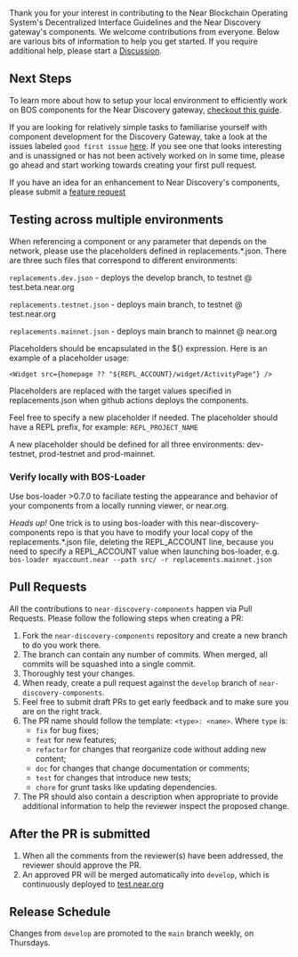 Thank you for your interest in contributing to the Near Blockchain Operating System's Decentralized Interface Guidelines and the Near Discovery gateway's components.  We welcome contributions from everyone.  Below are various bits of information to help you get started.  If you require additional help, please start a [Discussion](https://github.com/near/near-discovery-components/discussions).

## Next Steps

To learn more about how to setup your local environment to efficiently work on BOS components for the Near Discovery gateway, [checkout this guide](https://github.com/near/near-discovery-components#near-discovery-widgets).


If you are looking for relatively simple tasks to familiarise yourself with
component development for the Discovery Gateway, take a look at the issues labeled `good first issue`
[here](https://github.com/near/near-discovery-components/labels/good%20first%20issue).  If you see
one that looks interesting and is unassigned or has not been actively worked on
in some time, please go ahead and start working towards creating your first pull request.

If you have an idea for an enhancement to Near Discovery's components, please submit a [feature request](https://github.com/near/near-discovery-components/issues/new?assignees=&labels=&projects=&template=feature_request.md&title=)


## Testing across multiple environments
When referencing a component or any parameter that depends on the network, please use the placeholders defined in replacements.*.json. There are three such files that correspond to different environments:

`replacements.dev.json` - deploys the develop branch, to testnet @ test.beta.near.org 

`replacements.testnet.json` - deploys main branch, to testnet @ test.near.org

`replacements.mainnet.json` - deploys main branch to mainnet @ near.org

Placeholders should be encapsulated in the ${} expression. Here is an example of a placeholder usage:

`<Widget src={homepage ?? "${REPL_ACCOUNT}/widget/ActivityPage"} />`

Placeholders are replaced with the target values specified in replacements.json when github actions deploys the components.

Feel free to specify a new placeholder if needed. The placeholder should have a REPL prefix, for example: `REPL_PROJECT_NAME`

A new placeholder should be defined for all three environments: dev-testnet, prod-testnet and prod-mainnet.

### Verify locally with BOS-Loader
Use bos-loader >0.7.0 to faciliate testing the appearance and behavior of your components from a locally running viewer, or near.org.

*Heads up!* 
One trick is to using bos-loader with this near-discovery-components repo is that you have to modify your local copy of the replacements.*.json file, deleting the REPL_ACCOUNT line, because you need to specify a REPL_ACCOUNT value when launching bos-loader, e.g. `bos-loader myaccount.near --path src/ -r replacements.mainnet.json`

## Pull Requests
All the contributions to `near-discovery-components` happen via Pull Requests.  Please follow the following steps when creating a PR:

1. Fork the `near-discovery-components` repository and create a new branch to do you work there.
2. The branch can contain any number of commits.  When merged, all commits will
   be squashed into a single commit.
3. Thoroughly test your changes.
4. When ready, create a pull request against the `develop` branch of `near-discovery-components`.
5. Feel free to submit draft PRs to get early feedback and to make sure you are
   on the right track.
6. The PR name should follow the template: `<type>: <name>`.  Where `type` is:
   - `fix` for bug fixes;
   - `feat` for new features;
   - `refactor` for changes that reorganize code without adding new content;
   - `doc` for changes that change documentation or comments;
   - `test` for changes that introduce new tests;
   - `chore` for grunt tasks like updating dependencies.
7. The PR should also contain a description when appropriate to provide
   additional information to help the reviewer inspect the proposed change.

## After the PR is submitted

1. When all the comments from the reviewer(s) have been addressed, the reviewer should
approve the PR.
2. An approved PR will be merged automatically into `develop`, which is continuously deployed to [test.near.org](https://test.near.org)


## Release Schedule
Changes from `develop` are promoted to the `main` branch weekly, on Thursdays.

